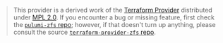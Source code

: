 > This provider is a derived work of the [Terraform Provider](https://github.com/MathiasPius/terraform-provider-zfs)
> distributed under [MPL 2.0](https://www.mozilla.org/en-US/MPL/2.0/). If you encounter a bug or missing feature,
> first check the [`pulumi-zfs` repo](https://github.com/MaienM/pulumi-zfs/issues); however, if that doesn't turn up anything,
> please consult the source [`terraform-provider-zfs` repo](https://github.com/MathiasPius/terraform-provider-zfs/issues).
